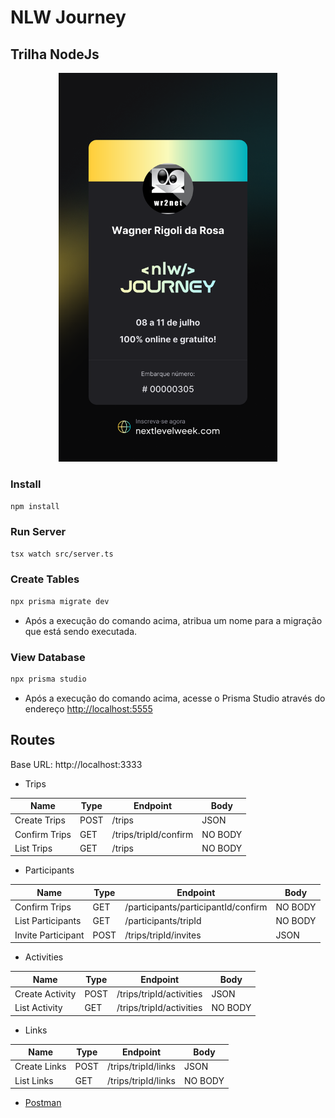 # NLW Journey

## Trilha NodeJs

<div style="text-align: center;">
<img src=".github/nlw-journey-ticket-wagner-305.png" style="width: 350px;">
</div>

### Install
```bash
npm install
```

### Run Server
```bash
tsx watch src/server.ts
```

### Create Tables 
```bash
npx prisma migrate dev
```
* Após a execução do comando acima, atribua um nome para a migração que está sendo executada.

### View Database
```bash
npx prisma studio
```
* Após a execução do comando acima, acesse o Prisma Studio através do endereço [http://localhost:5555](http://localhost:5555) 

## Routes

Base URL: http://localhost:3333

* Trips

| Name | Type | Endpoint | Body |
|--|--|--|--|
| Create Trips | POST | /trips | JSON |
| Confirm Trips | GET | /trips/tripId/confirm | NO BODY |
| List Trips | GET | /trips | NO BODY |

* Participants

| Name               | Type | Endpoint                            | Body    |
|--------------------|------|-------------------------------------|---------|
| Confirm Trips      | GET  | /participants/participantId/confirm | NO BODY |
| List Participants  | GET  | /participants/tripId                | NO BODY |
| Invite Participant | POST | /trips/tripId/invites               | JSON    |

* Activities

| Name            | Type | Endpoint                 | Body    |
|-----------------|------|--------------------------|---------|
| Create Activity | POST | /trips/tripId/activities | JSON    |
| List Activity   | GET  | /trips/tripId/activities | NO BODY |

* Links

| Name         | Type | Endpoint            | Body    |
|--------------|------|---------------------|---------|
| Create Links | POST | /trips/tripId/links | JSON    |
| List Links   | GET  | /trips/tripId/links | NO BODY |


* [Postman](Postman/README.md)

